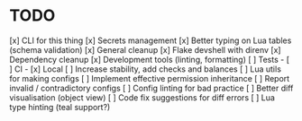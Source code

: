 # TODO

[x] CLI for this thing
[x] Secrets management
[x] Better typing on Lua tables (schema validation)
[x] General cleanup
[x] Flake devshell with direnv
[x] Dependency cleanup
[x] Development tools (linting, formatting)
[ ] Tests - [ ] CI - [x] Local
[ ] Increase stability, add checks and balances
[ ] Lua utils for making configs
[ ] Implement effective permission inheritance
[ ] Report invalid / contradictory configs
[ ] Config linting for bad practice
[ ] Better diff visualisation (object view)
[ ] Code fix suggestions for diff errors
[ ] Lua type hinting (teal support?)
